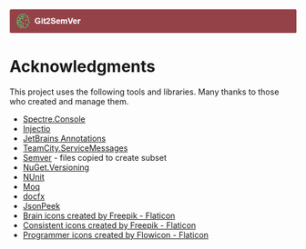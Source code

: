 ﻿---
uid: acknowlegments
---
![](../Images/Git2SemVer_banner_840x70.png)

# Acknowledgments

This project uses the following tools and libraries. Many thanks to those who created and manage them.

* [Spectre.Console](https://github.com/spectreconsole/spectre.console)
* [Injectio](https://github.com/loresoft/Injectio)
* [JetBrains Annotations](https://www.jetbrains.com/help/resharper/Code_Analysis__Code_Annotations.html)
* [TeamCity.ServiceMessages](https://github.com/JetBrains/TeamCity.ServiceMessages)
* [Semver](https://www.nuget.org/packages/Semver) - files copied to create subset
* [NuGet.Versioning](https://www.nuget.org/packages/NuGet.Versioning)
* [NUnit](https://www.nuget.org/packages/NUnit)
* [Moq](https://github.com/devlooped/moq)
* [docfx](https://dotnet.github.io/docfx/)
* [JsonPeek](https://www.clarius.org/json/)
* <a href="https://www.flaticon.com/free-icons/brain" title="brain icons">Brain icons created by Freepik - Flaticon</a>
* <a href="https://www.flaticon.com/free-icons/consistent" title="consistent icons">Consistent icons created by Freepik - Flaticon</a>
* <a href="https://www.flaticon.com/free-icons/programmer" title="programmer icons">Programmer icons created by Flowicon - Flaticon</a>
